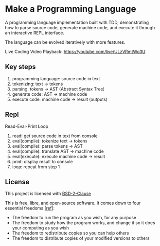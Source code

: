 # Make a Programming Language

A programming language implementation built with TDD, demonstrating how to parse source code, generate machine code, and execute it through an interactive REPL interface.

The language can be evolved iteratively with more features.

Live Coding Video Playback: https://youtube.com/live/ULzVRmtWo3U

## Key steps

1. programming language: source code in text
2. tokenizing: text -> tokens
3. parsing: tokens -> AST (Abstract Syntax Tree)
4. generate code: AST -> machine code
5. execute code: machine code -> result (outputs)

## Repl

Read-Eval-Print Loop

1. read: get source code in text from console
2. eval(compile): tokenize text -> tokens
3. eval(compile): parse tokens -> AST
4. eval(compile): translate AST -> machine code
5. eval(execute): execute machine code -> result
6. print: display result to console
7. loop: repeat from step 1

## License

This project is licensed with [BSD-2-Clause](./LICENSE)

This is free, libre, and open-source software. It comes down to four essential freedoms [[ref]](https://seirdy.one/2021/01/27/whatsapp-and-the-domestication-of-users.html#fnref:2):

- The freedom to run the program as you wish, for any purpose
- The freedom to study how the program works, and change it so it does your computing as you wish
- The freedom to redistribute copies so you can help others
- The freedom to distribute copies of your modified versions to others
